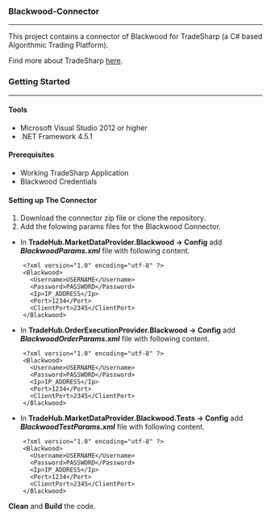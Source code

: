 ### Blackwood-Connector

***

This project contains a connector of Blackwood for TradeSharp (a C# based Algorithmic Trading Platform).

Find more about TradeSharp [here](https://www.tradesharp.se/).

### Getting Started
***

#### Tools
- Microsoft Visual Studio 2012 or higher
- .NET Framework 4.5.1


#### Prerequisites
- Working TradeSharp Application
- Blackwood Credentials

#### Setting up The Connector
1. Download the connector zip file or clone the repository.
2. Add the folowing params files for the Blackwood Connector.

- In **TradeHub.MarketDataProvider.Blackwood -> Config** add ***BlackwoodParams.xml*** file with following content.
```
    <?xml version="1.0" encoding="utf-8" ?>
    <Blackwood>
      <Username>USERNAME</Username>
      <Password>PASSWORD</Password>
      <Ip>IP_ADDRESS</Ip>
      <Port>1234</Port>
      <ClientPort>2345</ClientPort>
    </Blackwood>
```

- In **TradeHub.OrderExecutionProvider.Blackwood -> Config** add ***BlackwoodOrderParams.xml*** file with following content.
```
    <?xml version="1.0" encoding="utf-8" ?>
    <Blackwood>
      <Username>USERNAME</Username>
      <Password>PASSWORD</Password>
      <Ip>IP_ADDRESS</Ip>
      <Port>1234</Port>
      <ClientPort>2345</ClientPort>
    </Blackwood>
```

- In **TradeHub.MarketDataProvider.Blackwood.Tests -> Config** add ***BlackwoodTestParams.xml*** file with following content.
```
    <?xml version="1.0" encoding="utf-8" ?>
    <Blackwood>
      <Username>USERNAME</Username>
      <Password>PASSWORD</Password>
      <Ip>IP_ADDRESS</Ip>
      <Port>1234</Port>
      <ClientPort>2345</ClientPort>
    </Blackwood>
```

**Clean** and **Build** the code.
